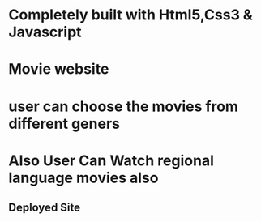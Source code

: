 # Completely built with Html5,Css3 & Javascript

# Movie website

# user can choose the movies from different geners

# Also User Can Watch regional language movies also





## Deployed Site


